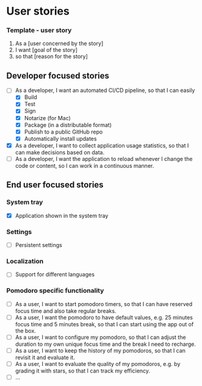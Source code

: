 
# User stories

### Template - user story

1.  As a [user concerned by the story]
2.  I want [goal of the story]
3.  so that [reason for the story]

## Developer focused stories

- [ ] As a developer, I want an automated CI/CD pipeline, so that I can easily
  - [x] Build
  - [x] Test
  - [x] Sign
  - [x] Notarize (for Mac)
  - [x] Package (in a distributable format)
  - [x] Publish to a public GitHub repo
  - [x] Automatically install updates

- [x] As a developer, I want to collect application usage statistics, so that I can make decisions based on data.
- [ ] As a developer, I want the application to reload whenever I change the code or content, so I can work in a continuous manner.

## End user focused stories

### System tray

- [x] Application shown in the system tray

### Settings

- [ ] Persistent settings

### Localization

- [ ] Support for different languages

### Pomodoro specific functionality

- [ ] As a user, I want to start pomodoro timers, so that I can have reserved focus time and also take regular breaks.
- [ ] As a user, I want the pomodoro to have default values, e.g. 25 minutes focus time and 5 minutes break, so that I can start using the app out of the box.
- [ ] As a user, I want to configure my pomodoro, so that I can adjust the duration to my own unique focus time and the break I need to recharge.
- [ ] As a user, I want to keep the history of my pomodoros, so that I can revisit it and evaluate it.
- [ ] As a user, I want to evaluate the quality of my pomodoros, e.g. by grading it with stars, so that I can track my efficiency.
- [ ] ...